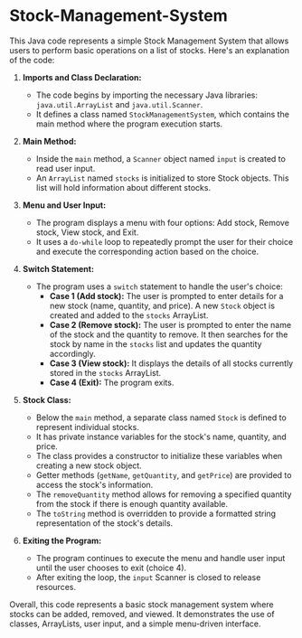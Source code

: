 # Stock-Management-System
This Java code represents a simple Stock Management System that allows users to perform basic operations on a list of stocks. Here's an explanation of the code:

1. **Imports and Class Declaration:**
   - The code begins by importing the necessary Java libraries: `java.util.ArrayList` and `java.util.Scanner`.
   - It defines a class named `StockManagementSystem`, which contains the main method where the program execution starts.

2. **Main Method:**
   - Inside the `main` method, a `Scanner` object named `input` is created to read user input.
   - An `ArrayList` named `stocks` is initialized to store Stock objects. This list will hold information about different stocks.

3. **Menu and User Input:**
   - The program displays a menu with four options: Add stock, Remove stock, View stock, and Exit.
   - It uses a `do-while` loop to repeatedly prompt the user for their choice and execute the corresponding action based on the choice.

4. **Switch Statement:**
   - The program uses a `switch` statement to handle the user's choice:
     - **Case 1 (Add stock):** The user is prompted to enter details for a new stock (name, quantity, and price). A new `Stock` object is created and added to the `stocks` ArrayList.
     - **Case 2 (Remove stock):** The user is prompted to enter the name of the stock and the quantity to remove. It then searches for the stock by name in the `stocks` list and updates the quantity accordingly.
     - **Case 3 (View stock):** It displays the details of all stocks currently stored in the `stocks` ArrayList.
     - **Case 4 (Exit):** The program exits.

5. **Stock Class:**
   - Below the `main` method, a separate class named `Stock` is defined to represent individual stocks.
   - It has private instance variables for the stock's name, quantity, and price.
   - The class provides a constructor to initialize these variables when creating a new stock object.
   - Getter methods (`getName`, `getQuantity`, and `getPrice`) are provided to access the stock's information.
   - The `removeQuantity` method allows for removing a specified quantity from the stock if there is enough quantity available.
   - The `toString` method is overridden to provide a formatted string representation of the stock's details.

6. **Exiting the Program:**
   - The program continues to execute the menu and handle user input until the user chooses to exit (choice 4).
   - After exiting the loop, the `input` Scanner is closed to release resources.

Overall, this code represents a basic stock management system where stocks can be added, removed, and viewed. It demonstrates the use of classes, ArrayLists, user input, and a simple menu-driven interface.
